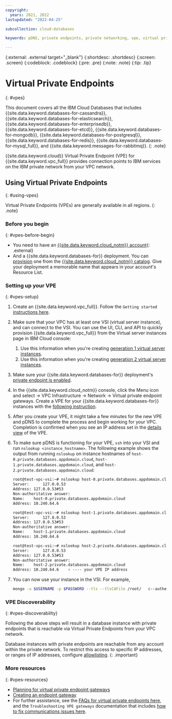 ```yaml
---
copyright:
  years: 2021, 2022
lastupdated: "2022-04-25"

subcollection: cloud-databases

keywords: pDNS, private endpoints, private networking, vpe, virtual private endpoints

---
```


{:external: .external target="_blank"}
{:shortdesc: .shortdesc}
{:screen: .screen}
{:codeblock: .codeblock}
{:pre: .pre}
{:note: .note}
{:tip: .tip}


# Virtual Private Endpoints 
{: #vpes}

This document covers all the IBM Cloud Databases that includes {{site.data.keyword.databases-for-cassandra}}, {{site.data.keyword.databases-for-elasticsearch}}, {{site.data.keyword.databases-for-enterprisedb}}, {{site.data.keyword.databases-for-etcd}}, {{site.data.keyword.databases-for-mongodb}}, {{site.data.keyword.databases-for-postgresql}}, {{site.data.keyword.databases-for-redis}}, {{site.data.keyword.databases-for-mysql_full}}, and {{site.data.keyword.messages-for-rabbitmq}}. 
{: .note}

{{site.data.keyword.cloud}} Virtual Private Endpoint (VPE) for {{site.data.keyword.vpc_full}} provides connection points to IBM services on the IBM private network from your VPC network.


## Using Virtual Private Endpoints
{: #using-vpes}

Virtual Private Endpoints (VPEs) are generally available in all regions. 
{: .note}

### Before you begin
{: #vpes-before-begin}

- You need to have an [{{site.data.keyword.cloud_notm}} account](https://cloud.ibm.com/registration){: .external}
- And a {{site.data.keyword.databases-for}} deployment. You can [provision](https://cloud.ibm.com/docs/cloud-databases?topic=cloud-databases-provisioning) one from the [{{site.data.keyword.cloud_notm}} catalog](https://cloud.ibm.com/catalog/services/). Give your deployment a memorable name that appears in your account's Resource List.

### Setting up your VPE
{: #vpes-setup}

1. Create an {{site.data.keyword.vpc_full}}. Follow the `Getting started` [instructions here](/docs/vpc?topic=vpc-getting-started). 

2. Make sure that your VPC has at least one VSI (virtual server instance), and can connect to the VSI. You can use the UI, CLI, and API to quickly provision {{site.data.keyword.vpc_full}} from the Virtual server instances page in IBM Cloud console: 
   1. Use this information when you're creating [generation 1 virtual server instances](/docs/vpc-on-classic-vsi?topic=vpc-on-classic-vsi-creating-virtual-servers).
   2. Use this information when you're creating [generation 2 virtual server instances](/docs/vpc?topic=vpc-creating-virtual-servers).

3. Make sure your {{site.data.keyword.databases-for}} deployment's [private endpoint is enabled](/docs/cloud-databases?topic=cloud-databases-service-endpoints).

4. In the {{site.data.keyword.cloud_notm}} console, click the Menu icon and select -> VPC Infrastructure -> Network -> Virtual private endpoint gateways. Create a VPE for your {{site.data.keyword.databases-for}} instances with the [following instruction](/docs/vpc?topic=vpc-about-vpe). 

5. After you create your VPE, it might take a few minutes for the new VPE and pDNS to complete the process and begin working for your VPC. Completion is confirmed when you see an IP address set in the [details view](/docs/vpc?topic=vpc-vpe-viewing-details-of-an-endpoint-gateway) of the VPE. 

6. To make sure pDNS is functioning for your VPE, `ssh` into your VSI and run `nslookup <instance_hostname>`. The following example shows the output from running `nslookup` on instance hostnames of `host-0.private.databases.appdomain.cloud`, `host-1.private.databases.appdomain.cloud`, and `host-2.private.databases.appdomain.cloud`:
   ```bash
   root@test-vpc-vsi:~# nslookup host-0.private.databases.appdomain.cloud
   Server:		127.0.0.53
   Address:	127.0.0.53#53
   Non-authoritative answer:
   Name:	host-0.private.databases.appdomain.cloud
   Address: 10.240.64.6
   ```
   ```bash
   root@test-vpc-vsi:~# nslookup host-1.private.databases.appdomain.cloud
   Server:		127.0.0.53
   Address:	127.0.0.53#53
   Non-authoritative answer:
   Name:	host-1.private.databases.appdomain.cloud
   Address: 10.240.64.6
   ```
   ```bash
   root@test-vpc-vsi:~# nslookup host-2.private.databases.appdomain.cloud
   Server:		127.0.0.53
   Address:	127.0.0.53#53
   Non-authoritative answer:
   Name:	host-2.private.databases.appdomain.cloud
   Address: 10.240.64.6    < ---- your VPE IP address
   ```

7. You can now use your instance in the VSI. For example, 

   ```bash
   mongo -u $USERNAME -p $PASSWORD --tls --tlsCAFile /root/   c--authenticationDatabase admin --host replset/host-0.private.databaseappdomain.   cloud:30066,host-1.private.databases.appdomain.cloud:30066,host-private.   databases.appdomain.cloud:30066
   ```

### VPE Discoverability
{: #vpes-discoverability}

Following the above steps will result in a database instance with private endpoints that is reachable via Virtual Private Endpoints from your VPC network.

Database instances with private endpoints are reachable from any account within the private network. To restrict this access to specific IP addresses, or ranges of IP addresses, configure [allowlisting](/docs/cloud-databases?topic=cloud-databases-allowlisting).
{: .important}

### More resources
{: #vpes-resources}

- [Planning for virtual private endpoint gateways](/docs/vpc?topic=vpc-planning-considerations)
- [Creating an endpoint gateway](/docs/vpc?topic=vpc-ordering-endpoint-gateway)
- For further assistance, see the [FAQs for virtual private endpoints here](/docs/vpc?topic=vpc-faqs-vpe), and the `Troubleshooting VPE gateways` documentation that includes [how to fix communications issues here](/docs/vpc?topic=vpc-troubleshoot-cannot-communicate). 
